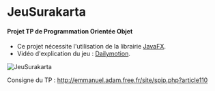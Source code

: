 # JeuSurakarta
#### Projet TP de Programmation Orientée Objet

* Ce projet nécessite l'utilisation de la librairie [JavaFX](https://openjfx.io/).
* Vidéo d'explication du jeu : [Dailymotion](https://www.dailymotion.com/video/xbf5q6).

![JeuSurakarta](https://i.imgur.com/humd1R1.png)

Consigne du TP : http://emmanuel.adam.free.fr/site/spip.php?article110
